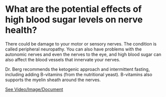 # What are the potential effects of high blood sugar levels on nerve health?

There could be damage to your motor or sensory nerves. The condition is called peripheral neuropathy. You can also have problems with the autonomic nerves and even the nerves to the eye, and high blood sugar can also affect the blood vessels that innervate your nerves.

Dr. Berg recommends the ketogenic approach and intermittent fasting, including adding B-vitamins (from the nutritional yeast). B-vitamins also supports the myelin sheath around the nerves.

 [See Video/Image/Document](https://hls-player.drberg.com/asset?path=migrated-assets/the-effects-of-high-blood-sugar-on-nerves-drberg)